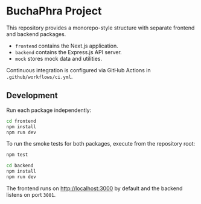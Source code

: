 # BuchaPhra Project

This repository provides a monorepo-style structure with separate frontend and backend packages.

- `frontend` contains the Next.js application.
- `backend` contains the Express.js API server.
- `mock` stores mock data and utilities.

Continuous integration is configured via GitHub Actions in `.github/workflows/ci.yml`.

## Development

Run each package independently:

```bash
cd frontend
npm install
npm run dev
```

To run the smoke tests for both packages, execute from the repository root:

```bash
npm test
```

```bash
cd backend
npm install
npm run dev
```

The frontend runs on [http://localhost:3000](http://localhost:3000) by default and the backend listens on port `3001`.

